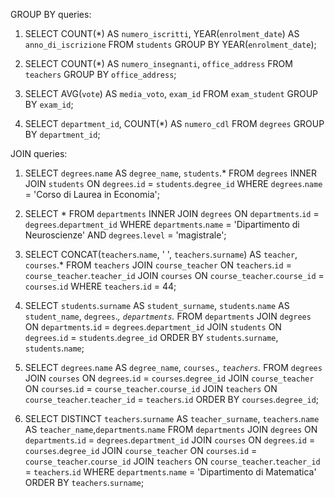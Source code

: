 GROUP BY queries:

1.
    SELECT COUNT(*) AS `numero_iscritti`, YEAR(`enrolment_date`) AS `anno_di_iscrizione`
    FROM `students`
    GROUP BY YEAR(`enrolment_date`);

2.
    SELECT COUNT(*) AS `numero_insegnanti`, `office_address`
    FROM `teachers`
    GROUP BY `office_address`;

3.
    SELECT AVG(`vote`) AS `media_voto`, `exam_id`
    FROM `exam_student`
    GROUP BY `exam_id`;

4.
    SELECT `department_id`, COUNT(*) AS `numero_cdl`
    FROM `degrees`
    GROUP BY `department_id`;

JOIN queries:

1.
    SELECT `degrees`.`name` AS `degree_name`, `students`.*
    FROM `degrees`
    INNER JOIN `students`
    ON `degrees`.`id` = `students`.`degree_id`
    WHERE `degrees`.`name` = 'Corso di Laurea in Economia';

2.
    SELECT *
    FROM `departments`
    INNER JOIN `degrees`
    ON `departments`.`id` = `degrees`.`department_id`
    WHERE `departments`.`name` = 'Dipartimento di Neuroscienze'
    AND `degrees`.`level` = 'magistrale';

3. 
    SELECT CONCAT(`teachers`.`name`, ' ', `teachers`.`surname`) AS `teacher`, `courses`.*
    FROM `teachers`
    JOIN `course_teacher`
    ON `teachers`.`id` = `course_teacher`.`teacher_id`
    JOIN `courses`
    ON `course_teacher`.`course_id` = `courses`.`id`
    WHERE `teachers`.`id` = 44;

4.
    SELECT `students`.`surname` AS `student_surname`, `students`.`name` AS `student_name`, `degrees`.*, `departments`.*
    FROM `departments`
    JOIN `degrees`
    ON `departments`.`id` = `degrees`.`department_id`
    JOIN `students`
    ON `degrees`.`id` = `students`.`degree_id`
    ORDER BY `students`.`surname`, `students`.`name`;

5.
    SELECT `degrees`.`name` AS `degree_name`, `courses`.*, `teachers`.*
    FROM `degrees`
    JOIN `courses`
    ON `degrees`.`id` = `courses`.`degree_id`
    JOIN `course_teacher`
    ON `courses`.`id` = `course_teacher`.`course_id`
    JOIN `teachers`
    ON `course_teacher`.`teacher_id` = `teachers`.`id`
    ORDER BY `courses`.`degree_id`;

6.
    SELECT DISTINCT `teachers`.`surname` AS `teacher_surname`, `teachers`.`name` AS `teacher_name`,`departments`.`name`
    FROM `departments`
    JOIN `degrees`
    ON `departments`.`id` = `degrees`.`department_id`
    JOIN `courses`
    ON `degrees`.`id` = `courses`.`degree_id`
    JOIN `course_teacher`
    ON `courses`.`id` = `course_teacher`.`course_id`
    JOIN `teachers`
    ON `course_teacher`.`teacher_id` = `teachers`.`id`
    WHERE `departments`.`name` = 'Dipartimento di Matematica'
    ORDER BY `teachers`.`surname`;

